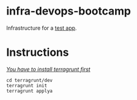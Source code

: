 # infra-devops-bootcamp

Infrastructure for a [test app](https://github.com/edgaregonzalez/app-devops-bootcamp).

# Instructions

[*You have to install terragrunt first*](https://terragrunt.gruntwork.io/docs/getting-started/install/) 

```
cd terragrunt/dev
terragrunt init
terragrunt applya
```